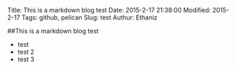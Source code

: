 Title: This is a markdown blog test
Date: 2015-2-17 21:38:00
Modified: 2015-2-17
Tags: github, pelican
Slug: test
Authur: Ethaniz


##This is a markdown blog test

- test
- test 2
- test 3
